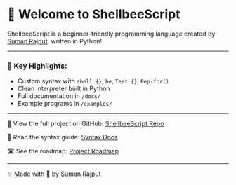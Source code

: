 # 🐝 Welcome to ShellbeeScript

ShellbeeScript is a beginner-friendly programming language created by [Suman Rajput](https://github.com/SumanRajput06), written in Python!

---

### 📌 Key Highlights:
- Custom syntax with `shell {}`, `be`, `Test {}`, `Rep-for()`
- Clean interpreter built in Python
- Full documentation in `/docs/`
- Example programs in `/examples/`

---

🚀 View the full project on GitHub: [ShellbeeScript Repo](https://github.com/SumanRajput06/ShellbeeScript)

📜 Read the syntax guide: [Syntax Docs](docs/syntax.md)

🛣️ See the roadmap: [Project Roadmap](docs/roadmap.md)

---

✨ Made with 💛 by Suman Rajput
